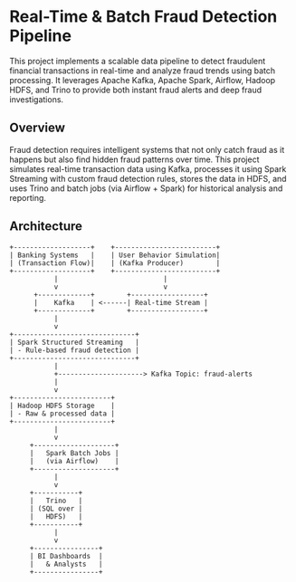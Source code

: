 # Real-Time & Batch Fraud Detection Pipeline

This project implements a scalable data pipeline to detect fraudulent financial transactions in real-time and analyze fraud trends using batch processing. It leverages Apache Kafka, Apache Spark, Airflow, Hadoop HDFS, and Trino to provide both instant fraud alerts and deep fraud investigations.

## Overview

Fraud detection requires intelligent systems that not only catch fraud as it happens but also find hidden fraud patterns over time. This project simulates real-time transaction data using Kafka, processes it using Spark Streaming with custom fraud detection rules, stores the data in HDFS, and uses Trino and batch jobs (via Airflow + Spark) for historical analysis and reporting.

## Architecture

```plaintext
+-------------------+    +-------------------------+
| Banking Systems   |    | User Behavior Simulation|
| (Transaction Flow)|    | (Kafka Producer)        |
+-------------------+    +-------------------------+
           |                          |
           v                          v
      +-------------+        +------------------+
      |    Kafka    | <------| Real-time Stream |
      +-------------+        +------------------+
           |
           v
+------------------------------+
| Spark Structured Streaming   |
| - Rule-based fraud detection |
+------------------------------+
           |
           +---------------------> Kafka Topic: fraud-alerts
           |
           v
+------------------------+
| Hadoop HDFS Storage    |
| - Raw & processed data |
+------------------------+
           |
           v
     +--------------------+
     |   Spark Batch Jobs |
     |   (via Airflow)    |
     +--------------------+
           |
           v
     +-----------+
     |   Trino   |
     | (SQL over |
     |   HDFS)   |
     +-----------+
           |
           v
     +----------------+
     | BI Dashboards  |
     |   & Analysts   |
     +----------------+
